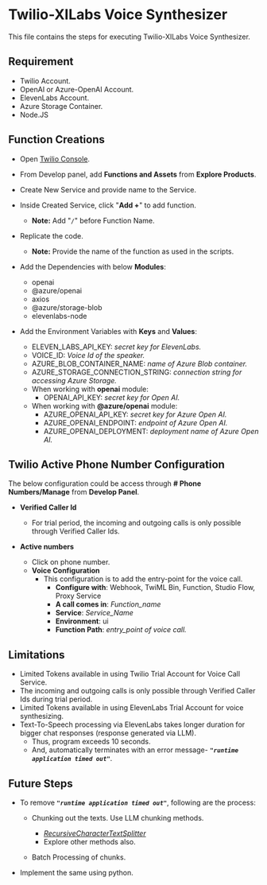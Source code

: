 # Twilio-XILabs Voice Synthesizer
This file contains the steps for executing Twilio-XILabs Voice Synthesizer.

## Requirement
- Twilio Account.
- OpenAI or Azure-OpenAI Account.
- ElevenLabs Account.
- Azure Storage Container.
- Node.JS

## Function Creations
- Open [Twilio Console](https://console.twilio.com/us1/develop/sms/overview?frameUrl=%2Fconsole%2Fsms%2Fdashboard%3Fx-target-region%3Dus1).
- From Develop panel, add **Functions and Assets** from **Explore Products**.
- Create New Service and provide name to the Service.
- Inside Created Service, click "**Add +**" to add function.
    - **Note:** Add "`/`" before Function Name.
- Replicate the code.
    - **Note:** Provide the name of the function as used in the scripts.
- Add the Dependencies with below **Modules**:
    - openai
    - @azure/openai
    - axios
    - @azure/storage-blob
    - elevenlabs-node

- Add the Environment Variables with **Keys** and **Values**:
    - ELEVEN_LABS_API_KEY: *secret key for ElevenLabs.*
    - VOICE_ID: *Voice Id of the speaker.*
    - AZURE_BLOB_CONTAINER_NAME: *name of Azure Blob container.*
    - AZURE_STORAGE_CONNECTION_STRING: *connection string for accessing Azure Storage.*
    - When working with **openai** module:
        - OPENAI_API_KEY: *secret key for Open AI.*
    - When working with **@azure/openai** module:
        - AZURE_OPENAI_API_KEY: *secret key for Azure Open AI.*
        - AZURE_OPENAI_ENDPOINT: *endpoint of Azure Open AI.*
        - AZURE_OPENAI_DEPLOYMENT: *deployment name of Azure Open AI.*

## Twilio Active Phone Number Configuration
The below configuration could be access through **# Phone Numbers/Manage** from **Develop Panel**.

- **Verified Caller Id**
    - For trial period, the incoming and outgoing calls is only possible through Verified Caller Ids.

- **Active numbers**
    - Click on phone number.
    - **Voice Configuration**
        - This configuration is to add the entry-point for the voice call.
            - **Configure with**: Webhook, TwiML Bin, Function, Studio Flow, Proxy Service
            - **A call comes in**: *Function_name*
            - **Service**: *Service_Name*
            - **Environment**: ui
            - **Function Path**: *entry_point of voice call.*

## Limitations
- Limited Tokens available in using Twilio Trial Account for Voice Call Service.
- The incoming and outgoing calls is only possible through Verified Caller Ids during trial period.
- Limited Tokens available in using ElevenLabs Trial Account for voice synthesizing.
- Text-To-Speech processing via ElevenLabs takes longer duration for bigger chat responses (response generated via LLM). 
    - Thus, program exceeds 10 seconds.
    - And, automatically terminates with an error message- ***`"runtime application timed out"`***.


## Future Steps
- To remove ***`"runtime application timed out"`***, following are the process:
    - Chunking out the texts. Use LLM chunking methods.
        - [*RecursiveCharacterTextSplitter*](https://python.langchain.com/docs/modules/data_connection/document_transformers/recursive_text_splitter)
        - Explore other methods also.

    - Batch Processing of chunks.

- Implement the same using python.
    
